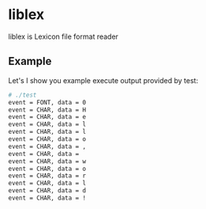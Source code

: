 # liblex

liblex is Lexicon file format reader

## Example

Let's I show you example execute output provided by test:

```bash
# ./test
event = FONT, data = 0
event = CHAR, data = H
event = CHAR, data = e
event = CHAR, data = l
event = CHAR, data = l
event = CHAR, data = o
event = CHAR, data = ,
event = CHAR, data =
event = CHAR, data = w
event = CHAR, data = o
event = CHAR, data = r
event = CHAR, data = l
event = CHAR, data = d
event = CHAR, data = !
```
